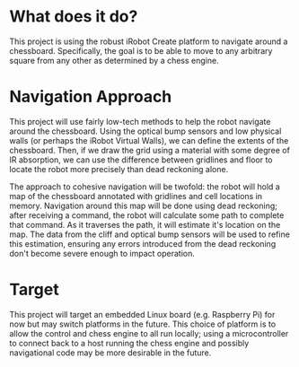 # What does it do?
This project is using the robust iRobot Create platform to navigate around a chessboard.
Specifically, the goal is to be able to move to any arbitrary square from any other as determined by
a chess engine.

# Navigation Approach
This project will use fairly low-tech methods to help the robot navigate around the chessboard.
Using the optical bump sensors and low physical walls (or perhaps the iRobot Virtual Walls), we can
define the extents of the chessboard. Then, if we draw the grid using a material with some degree of
IR absorption, we can use the difference between gridlines and floor to locate the robot more
precisely than dead reckoning alone.

The approach to cohesive navigation will be twofold: the robot will hold a map of the chessboard
annotated with gridlines and cell locations in memory. Navigation around this map will be done using
dead reckoning; after receiving a command, the robot will calculate some path to complete that
command. As it traverses the path, it will estimate it's location on the map. The data from the
cliff and optical bump sensors will be used to refine this estimation, ensuring any errors
introduced from the dead reckoning don't become severe enough to impact operation.

# Target
This project will target an embedded Linux board (e.g. Raspberry Pi) for now but may switch
platforms in the future. This choice of platform is to allow the control and chess engine to all run
locally; using a microcontroller to connect back to a host running the chess engine and possibly
navigational code may be more desirable in the future.
